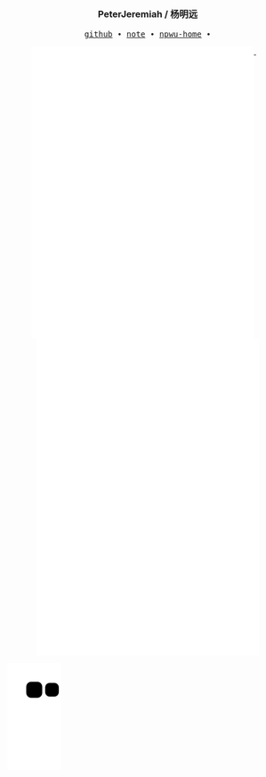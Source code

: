 <h3 align="center"> PeterJeremiah / 杨明远</h3>

<p align="center">
  <samp>
    <a href="https://github.com/PeterJeremiah">github</a> ∙
    <a href="https://peterjeremiah.github.io/NoteBook/">note</a> ∙
    <a href="https://npu-home.github.io/home/">npwu-home</a> ∙ 
  </samp>
</p>


<p align="center">
  <a href="https://github.com/PeterJeremiah">
    <img width="400" align="top" src="https://github.com/PeterJeremiah/PeterJeremiah/blob/master/metrics.left.svg" />
  </a>
  &emsp;
  <a href="https://github.com/TonyCrane">
    <img width="400" align="top" src="https://github.com/PeterJeremiah/PeterJeremiah/blob/master/metrics.right.svg" />
  </a>
</p>





![暗色](https://raw.githubusercontent.com/zhoufanglu/githubSNK/df18a4a2fb544d5fc0e692f98c3436e9dccaa547/github-contribution-grid-snake.svg#gh-dark-mode-only)



<!-- 
My Projects:

- documentation for [manim](https://github.com/3b1b/manim)
- [manim_projects](https://github.com/TonyCrane/manim_projects): my videos made by manim
- [OI](https://github.com/TonyCrane/OI): my codes of studying Olympiad in Informatics
- [manim_sandbox](https://github.com/manim-kindergarten/manim_sandbox): some utils of manim
- [manim_document_zh](https://github.com/manim-kindergarten/manim_document_zh): a chinese document of manim
- [manim_action_renderer](https://github.com/manim-kindergarten/manim_action_renderer): a GitHub action to render manim videos -->

<!--
**PeterJeremiah/PeterJeremiah** is a ✨ _special_ ✨ repository because its `README.md` (this file) appears on your GitHub profile.

Here are some ideas to get you started:

- 🔭 I’m currently working on ...
- 🌱 I’m currently learning ...
- 👯 I’m looking to collaborate on ...
- 🤔 I’m looking for help with ...
- 💬 Ask me about ...
- 📫 How to reach me: ...
- 😄 Pronouns: ...
- ⚡ Fun fact: ...
-->
